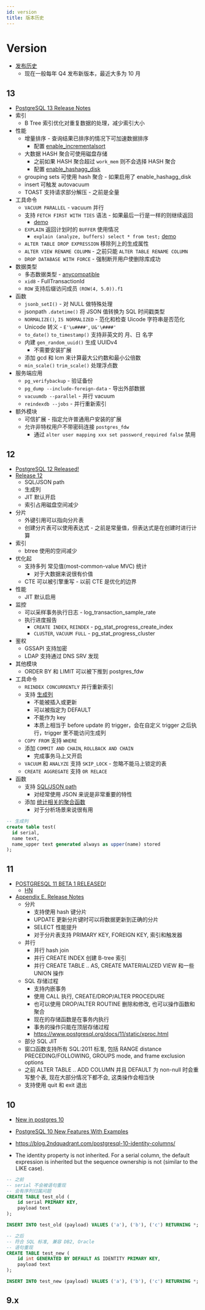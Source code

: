 ```yaml
---
id: version
title: 版本历史
---
```


# Version
* [发布历史](https://en.wikipedia.org/wiki/PostgreSQL#Release_history)
  * 现在一般每年 Q4 发布新版本，最近大多为 10 月

## 13
* [PostgreSQL 13 Release Notes](https://www.postgresql.org/docs/13/release-13.html)
* 索引
  * B Tree 索引优化对重复数据的处理，减少索引大小
* 性能
  * 增量排序 - 查询结果已排序的情况下可加速数据排序
    * 配置 [enable_incrementalsort](https://www.postgresql.org/docs/13/runtime-config-query.html#GUC-ENABLE-INCREMENTALSORT)
  * 大数据 HASH 聚合可使用磁盘存储
    * 之前如果 HASH 聚合超过 `work_mem` 则不会选择 HASH 聚合
    * 配置 [enable_hashagg_disk](https://www.postgresql.org/docs/13/runtime-config-query.html#GUC-ENABLE-HASHAGG-DISK)
  * grouping sets 可使用 hash 聚合 - 如果启用了 enable_hashagg_disk
  * insert 可触发 autovacuum
  * TOAST 支持请求部分解压 - 之前是全量
* 工具命令
  * `VACUUM PARALLEL` - vacuum 并行
  * 支持 `FETCH FIRST WITH TIES` 语法 - 如果最后一行是一样的则继续返回
    * [demo](https://www.db-fiddle.com/f/dMTYXbeacpQ53itrxR6iaR/0)
  * `EXPLAIN` 返回计划时的 `BUFFER` 使用情况
    * `explain (analyze, buffers) select * from test;` [demo](https://www.db-fiddle.com/f/585uC9XZ73MXLzofH8HXrn/0)
  * `ALTER TABLE DROP EXPRESSION` 移除列上的生成属性
  * `ALTER VIEW RENAME COLUMN` - 之前只能 `ALTER TABLE RENAME COLUMN`
  * `DROP DATABASE WITH FORCE` - 强制断开用户使删除库成功
* 数据类型
  * 多态数据类型 - [anycompatible](https://www.postgresql.org/docs/13/datatype-pseudo.html#DATATYPE-PSEUDOTYPES-TABLE)
  * `xid8` - FullTransactionId
  * `ROW` 支持后缀访问成员 `(ROW(4, 5.0)).f1`
* 函数
  * `jsonb_setI()` - 对 NULL 做特殊处理
  * jsonpath `.datetime()` 将 JSON 值转换为 SQL 时间戳类型
  * `NORMALIZE()`, `IS NORMALIZED` - 范化和检查 Uicode 字符串是否范化
  * Unicode 转义 - `E'\u####'`, `U&'\####'`
  * `to_date()` `to_timestamp()` 支持非英文的 月、日 名字
  * 内建 `gen_random_uuid()` 生成 UUIDv4
    * 不需要安装扩展
  * 添加 gcd 和 lcm 来计算最大公约数和最小公倍数
  * `min_scale()` `trim_scale()` 处理浮点数
* 服务端应用
  * `pg_verifybackup` - 验证备份
  * `pg_dump --include-foreign-data` - 导出外部数据
  * `vacuumdb --parallel` - 并行 vacuum
  * `reindexdb --jobs` - 并行重新索引
* 额外模块
  * 可信扩展 - 指定允许普通用户安装的扩展
  * 允许非特权用户不带密码连接 `postgres_fdw`
    * 通过 `alter user mapping xxx set password_required false` 禁用

## 12
* [PostgreSQL 12 Released!](https://www.postgresql.org/about/news/1976/)
* [Release 12](https://www.postgresql.org/docs/12/release-12.html)
  * SQL/JSON path
  * 生成列
  * JIT 默认开启
  * 索引占用磁盘空间减少
* 分片
  * 外键引用可以指向分片表
  * 创建分片表可以使用表达式 - 之前是常量值，但表达式是在创建时进行计算
* 索引
  * btree 使用的空间减少
* 优化起
  * 支持多列 常见值(most-common-value MVC) 统计
    * 对于大数据来说很有价值
  * CTE 可以被引擎重写 - 以前 CTE 是优化的边界
* 性能
  * JIT 默认启用
* 监控
  * 可以采样事务执行日志 - log_transaction_sample_rate
  * 执行进度报告
    * `CREATE INDEX`, `REINDEX` - pg_stat_progress_create_index
    * `CLUSTER`, `VACUUM FULL` - pg_stat_progress_cluster
* 鉴权
  * GSSAPI 支持加密
  * LDAP 支持通过 DNS SRV 发现
* 其他模块
  * ORDER BY 和 LIMIT 可以被下推到 postgres_fdw
* 工具命令
  * `REINDEX CONCURRENTLY` 并行重新索引
  * 支持 [生成列](https://www.postgresql.org/docs/12/ddl-generated-columns.html)
    * 不能被插入或更新
    * 可以被指定为 DEFAULT
    * 不能作为 key
    * 本质上相当于 before update 的 trigger，会在自定义 trigger 之后执行，trigger 里不能访问生成列
  * `COPY FROM` 支持 `WHERE`
  * 添加 `COMMIT AND CHAIN`, `ROLLBACK AND CHAIN`
    * 完成事务马上又开启
  * `VACUUM` 和 `ANALYZE` 支持 `SKIP_LOCK` - 忽略不能马上锁定的表
  * `CREATE AGGREGATE` 支持 `OR RELACE`
* 函数
  * 支持 [SQL/JSON path](https://www.postgresql.org/docs/12/functions-json.html#FUNCTIONS-SQLJSON-PATH)
    * 对经常使用 JSON 来说是非常重要的特性
  * 添加 [统计相关的聚合函数](https://www.postgresql.org/docs/12/functions-aggregate.html#FUNCTIONS-AGGREGATE-STATISTICS-TABLE)
    * 对于分析场景来说很有用

```sql
-- 生成列
create table test(
  id serial,
  name text,
  name_upper text generated always as upper(name) stored
);
```
## 11
* [POSTGRESQL 11 BETA 1 RELEASED!](https://www.postgresql.org/about/news/1855/)
  * [HN](https://news.ycombinator.com/item?id=17144221)
* [Appendix E. Release Notes](https://www.postgresql.org/docs/11/static/release-11.html)
  * 分片
    * 支持使用 hash 键分片
    * UPDATE 更新分片键时可以将数据更新到正确的分片
    * SELECT 性能提升
    * 对于分片表支持 PRIMARY KEY, FOREIGN KEY, 索引和触发器
  * 并行
    * 并行 hash join
    * 并行 CREATE INDEX 创建 B-tree 索引
    * 并行 CREATE TABLE .. AS, CREATE MATERIALIZED VIEW 和一些 UNION 操作
  * SQL 存储过程
    * 支持内嵌事务
    * 使用 CALL 执行, CREATE/DROP/ALTER PROCEDURE
    * 也可以使用 DROP/ALTER ROUTINE 删除和修改, 也可以操作函数和聚合
    * 现在的存储函数是在事务内执行
    * 事务的操作只能在顶层存储过程
    * https://www.postgresql.org/docs/11/static/xproc.html
  * 部分 SQL JIT
  * 窗口函数支持所有 SQL:2011 标准, 包括 RANGE distance PRECEDING/FOLLOWING, GROUPS mode, and frame exclusion options
  * 之前 ALTER TABLE .. ADD COLUMN 并且 DEFAULT 为 non-null 时会重写整个表, 现在大部分情况下都不会, 这类操作会相当快
  * 支持使用 quit 和 exit 退出

## 10
* [New in postgres 10](https://wiki.postgresql.org/wiki/New_in_postgres_10)
* [PostgreSQL 10 New Features With Examples](http://h50146.www5.hpe.com/products/software/oe/linux/mainstream/support/lcc/pdf/PostgreSQL_10_New_Features_en_20170522-1.pdf)

* https://blog.2ndquadrant.com/postgresql-10-identity-columns/
* The identity property is not inherited. For a serial column, the default expression is inherited but the sequence ownership is not (similar to the LIKE case).
```sql
-- 之前
-- serial 不会被语句重现
-- 会有序列归属问题
CREATE TABLE test_old (
    id serial PRIMARY KEY,
    payload text
);

INSERT INTO test_old (payload) VALUES ('a'), ('b'), ('c') RETURNING *;

-- 之后
-- 符合 SQL 标准, 兼容 DB2, Oracle
-- 语句重现
CREATE TABLE test_new (
    id int GENERATED BY DEFAULT AS IDENTITY PRIMARY KEY,
    payload text
);

INSERT INTO test_new (payload) VALUES ('a'), ('b'), ('c') RETURNING *;
```

## 9.x

